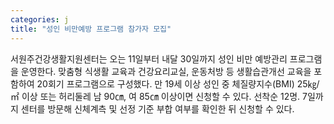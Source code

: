 ```yaml
---
categories: j
title: "성인 비만예방 프로그램 참가자 모집"
---
```

서원주건강생활지원센터는 오는 11일부터 내달 30일까지 성인 비만 예방관리 프로그램을 운영한다. 맞춤형 식생활 교육과 건강요리교실, 운동처방 등 생활습관개선 교육을 포함하여 20회기 프로그램으로 구성했다. 만 19세 이상 성인 중 체질량지수(BMI) 25㎏/㎡ 이상 또는 허리둘레 남 90㎝, 여 85㎝ 이상이면 신청할 수 있다. 선착순 12명. 7일까지 센터를 방문해 신체계측 및 선정 기준 부합 여부를 확인한 뒤 신청할 수 있다.